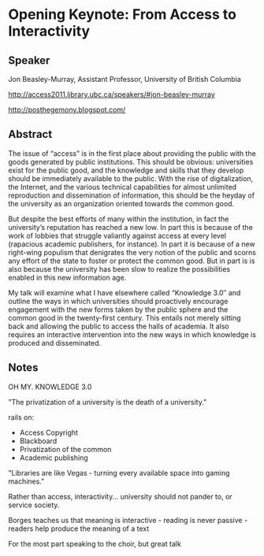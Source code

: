 Opening Keynote: From Access to Interactivity
==============================================

Speaker
-------
Jon Beasley-Murray, Assistant Professor, University of British Columbia

http://access2011.library.ubc.ca/speakers/#jon-beasley-murray

http://posthegemony.blogspot.com/

Abstract
--------
The issue of “access” is in the first place about providing the public with the goods generated by public institutions. This should be obvious: universities exist for the public good, and the knowledge and skills that they develop should be immediately available to the public. With the rise of digitalization, the Internet, and the various technical capabilities for almost unlimited reproduction and dissemination of information, this should be the heyday of the university as an organization oriented towards the common good.

But despite the best efforts of many within the institution, in fact the university’s reputation has reached a new low. In part this is because of the work of lobbies that struggle valiantly against access at every level (rapacious academic publishers, for instance). In part it is because of a new right-wing populism that denigrates the very notion of the public and scorns any effort of the state to foster or protect the common good. But in part is is also because the university has been slow to realize the possibilities enabled in this new information age.

My talk will examine what I have elsewhere called “Knowledge 3.0″ and outline the ways in which universities should proactively encourage engagement with the new forms taken by the public sphere and the common good in the twenty-first century. This entails not merely sitting back and allowing the public to access the halls of academia. It also requires an interactive intervention into the new ways in which knowledge is produced and disseminated.

Notes
-----
OH MY. KNOWLEDGE 3.0

"The privatization of a university is the death of a university."

rails on:
* Access Copyright
* Blackboard
* Privatization of the common
* Academic publishing

"Libraries are like Vegas - turning every available space into gaming machines."

Rather than access, interactivity... university should not pander to, or service society.

Borges teaches us that meaning is interactive - reading is never passive - readers  help produce the meaning of a text

For the most part speaking to the choir, but great talk
